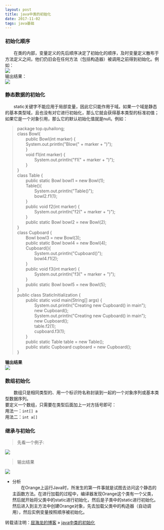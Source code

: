 ```yaml
---
layout: post
title: java中类的初始化
date: 2017-11-02 
tags: java基础    
---
```



### 初始化顺序

&emsp;&emsp;在类的内部，变量定义的先后顺序决定了初始化的顺序，及时变量定义散布于方法定义之间，他们仍旧会在任何方法（包括构造器）被调用之前得到初始化。例如：  
![](http://quhailong.top/images/posts/javase/3.png)  
输出结果：  
![](http://quhailong.top/images/posts/javase/4.png)
### 静态数据的初始化
&emsp;&emsp;static关键字不能应用于局部变量，因此它只能作用于域。如果一个域是静态的基本类型域，且也没有对它进行初始化，那么它就会获得基本类型的标准初值；如果它是一个对象引用，那么它的默认初始化值就是null。例如：  
>package top.quhailong;  
class Bowl{  
&emsp;&emsp;public Bowl(int marker) {  
&emsp;&emsp;System.out.println("Blow(" + marker + ")");  
&emsp;&emsp;}  
&emsp;&emsp;void f1(int marker) {  
&emsp;&emsp;&emsp;&emsp;System.out.println("f1(" + marker + ")");  
&emsp;&emsp;}  
}    
class Table {  
&emsp;&emsp;public static Bowl bowl1 = new Bowl(1);  
&emsp;&emsp;Table(){  
&emsp;&emsp;&emsp;&emsp;System.out.println("Table()");  
&emsp;&emsp;&emsp;&emsp;bowl2.f1(1);  
&emsp;&emsp;}  
&emsp;&emsp;public void f2(int marker) {  
&emsp;&emsp;&emsp;&emsp;System.out.println("f2(" + marker + ")");  
&emsp;&emsp;}  
&emsp;&emsp;public static Bowl bowl2 = new Bowl(2);  
}  
class Cupboard {  
&emsp;&emsp;Bowl bowl3 = new Bowl(3);  
&emsp;&emsp;public static Bowl bowl4 = new Bowl(4);  
&emsp;&emsp;Cupboard(){  
&emsp;&emsp;&emsp;&emsp;System.out.println("Cupboard()");  
&emsp;&emsp;&emsp;&emsp;bowl4.f1(2);  
&emsp;&emsp;}  
&emsp;&emsp;public void f3(int marker) {  
&emsp;&emsp;&emsp;&emsp;System.out.println("f3(" + marker + ")");  
&emsp;&emsp;}  
&emsp;&emsp;public static Bowl bowl5 = new Bowl(5);  
}  
public class StaticInitialization {  
&emsp;&emsp;public static void main(String[] args) {  
&emsp;&emsp;&emsp;&emsp;System.out.println("Creating new Cupboard() in main");  
&emsp;&emsp;&emsp;&emsp;new Cupboard();  
&emsp;&emsp;&emsp;&emsp;System.out.println("Creating new Cupboard() in main");  
&emsp;&emsp;&emsp;&emsp;new Cupboard();  
&emsp;&emsp;&emsp;&emsp;table.f2(1);  
&emsp;&emsp;&emsp;&emsp;cupboard.f3(1);  
&emsp;&emsp;}  
&emsp;&emsp;public static Table table = new Table();  
&emsp;&emsp;public static Cupboard cupboard = new Cupboard();  
}  

**输出结果**  
![](http://quhailong.top/images/posts/javase/5.png)  
### 数组初始化
&emsp;&emsp;数组只是相同类型的、用一个标识符名称封装到一起的一个对象序列或基本类型数据序列。          
要定义一个数组，只需要在类型后面加上一对方括号即可：  
用法一：`int[] a`  
用法二：`int a[]`   
### 继承与初始化
>先看一个例子: 
 
![](http://quhailong.top/images/posts/javase/6.png)  
>输出结果
  
![](http://quhailong.top/images/posts/javase/7.png)  

* 分析  
&emsp;&emsp;在Orange上运行Java时，所发生的第一件事就是试图去访问这个静态的主函数方法。在进行加载的过程中，编译器发现Orange这个类有一个父类，然后就开始将父类中的static进行初始化，然后是子类中的static进行初始化。然后进入到主方法中创建Orange对象，先去加载父类中的构造器（自动调用），然后实例变量按照顺序被初始化。  

转载请注明：[屈海龙的博客](http://quhailong.top) » [java中类的初始化](http://quhailong.top/2017/11/Init/)                   

